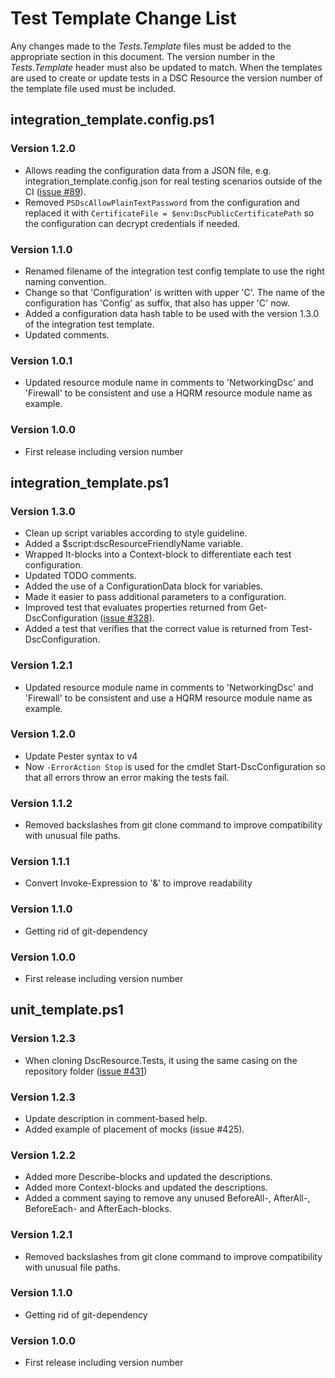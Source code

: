 # Test Template Change List

Any changes made to the *Tests.Template* files must be added to the appropriate
section in this document.
The version number in the *Tests.Template* header must also be updated to match.
When the templates are used to create or update tests in a DSC Resource the
version number of the template file used must be included.

## integration_template.config.ps1

### Version 1.2.0

- Allows reading the configuration data from a JSON file,
  e.g. integration_template.config.json for real testing scenarios outside of
  the CI ([issue #89](https://github.com/PowerShell/DscResources/issues/89)).
- Removed `PSDscAllowPlainTextPassword` from the configuration and replaced it
  with `CertificateFile = $env:DscPublicCertificatePath` so the configuration
  can decrypt credentials if needed.

### Version 1.1.0

- Renamed filename of the integration test config template to use the right
  naming convention.
- Change so that 'Configuration' is written with upper 'C'. The name of the
  configuration has 'Config' as suffix, that also has upper 'C' now.
- Added a configuration data hash table to be used with the version 1.3.0 of the
  integration test template.
- Updated comments.

### Version 1.0.1

- Updated resource module name in comments to 'NetworkingDsc' and 'Firewall' to
  be consistent and use a HQRM resource module name as example.

### Version 1.0.0

- First release including version number

## integration_template.ps1

### Version 1.3.0

- Clean up script variables according to style guideline.
- Added a $script:dscResourceFriendlyName variable.
- Wrapped It-blocks into a Context-block to differentiate each test
  configuration.
- Updated TODO comments.
- Added the use of a ConfigurationData block for variables.
- Made it easier to pass additional parameters to a configuration.
- Improved test that evaluates properties returned from
  Get-DscConfiguration ([issue #328](https://github.com/PowerShell/DscResources/issues/328)).
- Added a test that verifies that the correct value is returned from
  Test-DscConfiguration.

### Version 1.2.1

- Updated resource module name in comments to 'NetworkingDsc' and 'Firewall' to
  be consistent and use a HQRM resource module name as example.

### Version 1.2.0

- Update Pester syntax to v4
- Now `-ErrorAction Stop` is used for the cmdlet Start-DscConfiguration so
  that all errors throw an error making the tests fail.

### Version 1.1.2

- Removed backslashes from git clone command to improve compatibility with
  unusual file paths.

### Version 1.1.1

- Convert Invoke-Expression to '&' to improve readability

### Version 1.1.0

- Getting rid of git-dependency

### Version 1.0.0

- First release including version number

## unit_template.ps1

### Version 1.2.3

- When cloning DscResource.Tests, it using the same casing on the repository folder
  ([issue #431](https://github.com/PowerShell/DscResources/issues/431))

### Version 1.2.3

- Update description in comment-based help.
- Added example of placement of mocks (issue #425).

### Version 1.2.2

- Added more Describe-blocks and updated the descriptions.
- Added more Context-blocks and updated the descriptions.
- Added a comment saying to remove any unused BeforeAll-, AfterAll-,
  BeforeEach- and AfterEach-blocks.

### Version 1.2.1

- Removed backslashes from git clone command to improve compatibility
  with unusual file paths.

### Version 1.1.0

- Getting rid of git-dependency

### Version 1.0.0

- First release including version number
